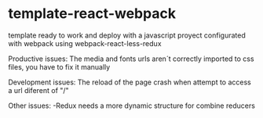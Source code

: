 # template-react-webpack
template ready to work and deploy with a javascript proyect configurated with webpack using webpack-react-less-redux

Productive issues: The media and fonts urls aren´t correctly imported to css files, you have to fix it manually

Development issues: The reload of the page crash when attempt to access a url diferent of "/"

Other issues:
-Redux needs a more dynamic structure for combine reducers
